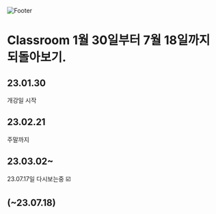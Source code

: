 ![Footer](https://capsule-render.vercel.app/api?type=waving&color=auto&height=200&section=footer)

# Classroom 1월 30일부터 7월 18일까지 되돌아보기.

## 23.01.30

개강일 시작

## 23.02.21

주말까지

## 23.03.02~

23.07.17일 다시보는중 ☑️

## (~23.07.18)
